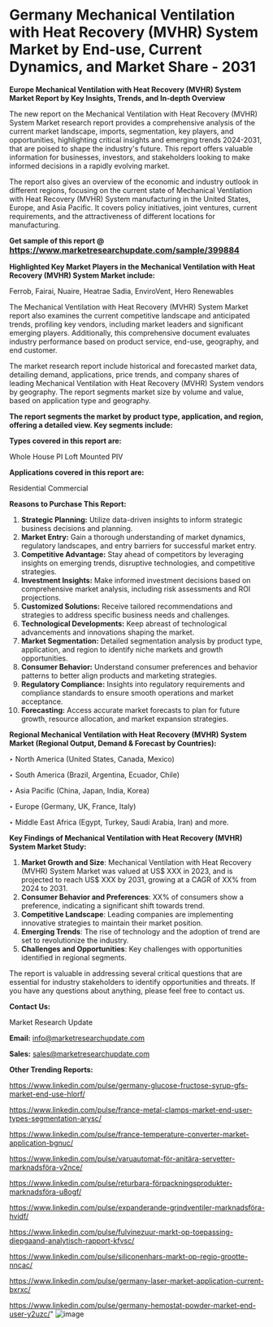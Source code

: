 # Germany Mechanical Ventilation with Heat Recovery (MVHR) System Market by End-use, Current Dynamics, and Market Share - 2031

<strong>Europe Mechanical Ventilation with Heat Recovery (MVHR) System Market Report by Key Insights, Trends, and In-depth Overview</strong>

The new report on the Mechanical Ventilation with Heat Recovery (MVHR) System Market research report provides a comprehensive analysis of the current market landscape, imports, segmentation, key players, and opportunities, highlighting critical insights and emerging trends 2024-2031,</strong> that are poised to shape the industry's future. This report offers valuable information for businesses, investors, and stakeholders looking to make informed decisions in a rapidly evolving market.

The report also gives an overview of the economic and industry outlook in different regions, focusing on the current state of Mechanical Ventilation with Heat Recovery (MVHR) System manufacturing in the United States, Europe, and Asia Pacific. It covers policy initiatives, joint ventures, current requirements, and the attractiveness of different locations for manufacturing.

<strong>Get sample of this report @ <a href=https://www.marketresearchupdate.com/sample/399884><font size=3 color=#0000ff>https://www.marketresearchupdate.com/sample/399884</font></a></strong>

<strong>Highlighted Key Market Players in the Mechanical Ventilation with Heat Recovery (MVHR) System Market include:</strong>

Ferrob, Fairai, Nuaire, Heatrae Sadia, EnviroVent, Hero Renewables

The Mechanical Ventilation with Heat Recovery (MVHR) System Market report also examines the current competitive landscape and anticipated trends, profiling key vendors, including market leaders and significant emerging players. Additionally, this comprehensive document evaluates industry performance based on product service, end-use, geography, and end customer.

The market research report include historical and forecasted market data, detailing demand, applications, price trends, and company shares of leading Mechanical Ventilation with Heat Recovery (MVHR) System vendors by geography. The report segments market size by volume and value, based on application type and geography.

<strong>The report segments the market by product type, application, and region, offering a detailed view. Key segments include:</strong>

<strong>Types covered in this report are:</strong>

Whole House PI
Loft Mounted PIV

<strong>Applications covered in this report are:</strong>

Residential
Commercial

<strong>Reasons to Purchase This Report:</strong>
<ol>
  <li><strong>Strategic Planning:</strong> Utilize data-driven insights to inform strategic business decisions and planning.</li>
  <li><strong>Market Entry:</strong> Gain a thorough understanding of market dynamics, regulatory landscapes, and entry barriers for successful market entry.</li>
  <li><strong>Competitive Advantage:</strong> Stay ahead of competitors by leveraging insights on emerging trends, disruptive technologies, and competitive strategies.</li>
  <li><strong>Investment Insights:</strong> Make informed investment decisions based on comprehensive market analysis, including risk assessments and ROI projections.</li>
  <li><strong>Customized Solutions:</strong> Receive tailored recommendations and strategies to address specific business needs and challenges.</li>
  <li><strong>Technological Developments:</strong> Keep abreast of technological advancements and innovations shaping the market.</li>
  <li><strong>Market Segmentation:</strong> Detailed segmentation analysis by product type, application, and region to identify niche markets and growth opportunities.</li>
  <li><strong>Consumer Behavior:</strong> Understand consumer preferences and behavior patterns to better align products and marketing strategies.</li>
  <li><strong>Regulatory Compliance:</strong> Insights into regulatory requirements and compliance standards to ensure smooth operations and market acceptance.</li>
  <li><strong>Forecasting:</strong> Access accurate market forecasts to plan for future growth, resource allocation, and market expansion strategies.</li>
</ol>

<strong>Regional Mechanical Ventilation with Heat Recovery (MVHR) System Market (Regional Output, Demand &amp; Forecast by Countries):</strong>

‣ North America (United States, Canada, Mexico)

‣ South America (Brazil, Argentina, Ecuador, Chile)

‣ Asia Pacific (China, Japan, India, Korea)

‣ Europe (Germany, UK, France, Italy)

‣ Middle East Africa (Egypt, Turkey, Saudi Arabia, Iran) and more.

<strong>Key Findings of Mechanical Ventilation with Heat Recovery (MVHR) System Market Study:</strong>
<ol>
  <li><strong>Market Growth and Size</strong>: Mechanical Ventilation with Heat Recovery (MVHR) System Market was valued at US$ XXX in 2023, and is projected to reach US$ XXX by 2031, growing at a CAGR of XX% from 2024 to 2031.</li>
  <li><strong>Consumer Behavior and Preferences</strong>: XX% of consumers show a preference, indicating a significant shift towards trend.</li>
  <li><strong>Competitive Landscape</strong>: Leading companies are implementing innovative strategies to maintain their market position.</li>
  <li><strong>Emerging Trends</strong>: The rise of technology and the adoption of trend are set to revolutionize the industry.</li>
  <li><strong>Challenges and Opportunities</strong>: Key challenges with opportunities identified in regional segments.</li>
</ol>

The report is valuable in addressing several critical questions that are essential for industry stakeholders to identify opportunities and threats. If you have any questions about anything, please feel free to contact us.

<strong>Contact Us:</strong>

Market Research Update

<strong>Email:</strong> info@marketresearchupdate.com

<strong>Sales:</strong> sales@marketresearchupdate.com

<strong>Other Trending Reports:</strong>

<a href=https://www.linkedin.com/pulse/germany-glucose-fructose-syrup-gfs-market-end-use-hlorf/>https://www.linkedin.com/pulse/germany-glucose-fructose-syrup-gfs-market-end-use-hlorf/</a>

<a href=https://www.linkedin.com/pulse/france-metal-clamps-market-end-user-types-segmentation-arysc/>https://www.linkedin.com/pulse/france-metal-clamps-market-end-user-types-segmentation-arysc/</a>

<a href=https://www.linkedin.com/pulse/france-temperature-converter-market-application-bgnuc/>https://www.linkedin.com/pulse/france-temperature-converter-market-application-bgnuc/</a>

<a href=https://www.linkedin.com/pulse/varuautomat-för-anitära-servetter-marknadsföra-v2nce/>https://www.linkedin.com/pulse/varuautomat-för-anitära-servetter-marknadsföra-v2nce/</a>

<a href=https://www.linkedin.com/pulse/returbara-förpackningsprodukter-marknadsföra-u8ogf/>https://www.linkedin.com/pulse/returbara-förpackningsprodukter-marknadsföra-u8ogf/</a>

<a href=https://www.linkedin.com/pulse/expanderande-grindventiler-marknadsföra-hvidf/>https://www.linkedin.com/pulse/expanderande-grindventiler-marknadsföra-hvidf/</a>

<a href=https://www.linkedin.com/pulse/fulvinezuur-markt-op-toepassing-diepgaand-analytisch-rapport-kfvsc/>https://www.linkedin.com/pulse/fulvinezuur-markt-op-toepassing-diepgaand-analytisch-rapport-kfvsc/</a>

<a href=https://www.linkedin.com/pulse/siliconenhars-markt-op-regio-grootte-nncac/>https://www.linkedin.com/pulse/siliconenhars-markt-op-regio-grootte-nncac/</a>

<a href=https://www.linkedin.com/pulse/germany-laser-market-application-current-bxrxc/>https://www.linkedin.com/pulse/germany-laser-market-application-current-bxrxc/</a>

<a href=https://www.linkedin.com/pulse/germany-hemostat-powder-market-end-user-y2uzc/>https://www.linkedin.com/pulse/germany-hemostat-powder-market-end-user-y2uzc/</a>"
![image](https://github.com/user-attachments/assets/74c4177e-abd3-44f8-ac4c-f21c4761c468)
